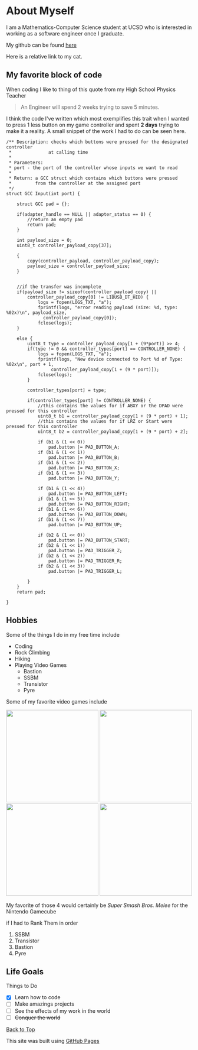 



# About Myself

I am a Mathematics-Computer Science student at UCSD who is interested in working as a software engineer once I graduate.

My github can be found [here](https://github.com/RucksP)

Here is a relative link to my cat.


## My favorite block of code

When coding I like to thing of this quote from my High School Physics Teacher

> An Engineer will spend 2 weeks trying to save 5 minutes.

I think the code I've written which most exemplifies this trait when I wanted to press 1 less button on my game controller and spent **2 days** trying to make it a reality.
A  small snippet of the work I had to do can be seen here.

``` 
/** Description: checks which buttons were pressed for the designated controller
 *              at calling time
 *
 * Parameters:
 * port - the port of the controller whose inputs we want to read
 * 
 * Return: a GCC struct which contains which buttons were pressed
 *         from the controller at the assigned port
 */
struct GCC Input(int port) {

    struct GCC pad = {};

    if(adapter_handle == NULL || adapter_status == 0) {
        //return an empty pad
        return pad;
    }

    int payload_size = 0;
    uint8_t controller_payload_copy[37];

    {
        copy(controller_payload, controller_payload_copy);
        payload_size = controller_payload_size;
    }

    
    //if the transfer was incomplete
    if(payload_size != sizeof(controller_payload_copy) ||
        controller_payload_copy[0] != LIBUSB_DT_HID) {
            logs = fopen(LOGS_TXT, "a");
            fprintf(logs, "error reading payload (size: %d, type: %02x)\n", payload_size,
              controller_payload_copy[0]);
            fclose(logs);
    }

    else {
        uint8_t type = controller_payload_copy[1 + (9*port)] >> 4;
        if(type != 0 && controller_types[port] == CONTROLLER_NONE) {
            logs = fopen(LOGS_TXT, "a");
            fprintf(logs, "New device connected to Port %d of Type: %02x\n", port + 1,
                 controller_payload_copy[1 + (9 * port)]);
            fclose(logs);
        }
        
        controller_types[port] = type;

        if(controller_types[port] != CONTROLLER_NONE) {
            //this contains the values for if ABXY or the DPAD were pressed for this controller
            uint8_t b1 = controller_payload_copy[1 + (9 * port) + 1];
            //this contains the values for if LRZ or Start were pressed for this controller
            uint8_t b2 = controller_payload_copy[1 + (9 * port) + 2];
        
            if (b1 & (1 << 0))
                pad.button |= PAD_BUTTON_A;
            if (b1 & (1 << 1))
                pad.button |= PAD_BUTTON_B;
            if (b1 & (1 << 2))
                pad.button |= PAD_BUTTON_X;
            if (b1 & (1 << 3))
                pad.button |= PAD_BUTTON_Y;

            if (b1 & (1 << 4))
                pad.button |= PAD_BUTTON_LEFT;
            if (b1 & (1 << 5))
                pad.button |= PAD_BUTTON_RIGHT;
            if (b1 & (1 << 6))
                pad.button |= PAD_BUTTON_DOWN;
            if (b1 & (1 << 7))
                pad.button |= PAD_BUTTON_UP;

            if (b2 & (1 << 0))
                pad.button |= PAD_BUTTON_START;
            if (b2 & (1 << 1))
                pad.button |= PAD_TRIGGER_Z;
            if (b2 & (1 << 2))
                pad.button |= PAD_TRIGGER_R;
            if (b2 & (1 << 3))
                pad.button |= PAD_TRIGGER_L;

        }
    }
    return pad;

}
```
## Hobbies

Some of the things I do in my free time include

 - Coding
 - Rock Climbing
 - Hiking
 - Playing Video Games
   - Bastion
   - SSBM
   - Transistor
   - Pyre
 
 Some of my favorite video games include
 
 [<img src="https://static-cdn.jtvnw.net/ttv-boxart/Super%20Smash%20Bros.%20Melee.jpg" width ="250"/>](SSBM) [<img src="https://upload.wikimedia.org/wikipedia/en/4/41/Transistor_art.jpg" width ="250"/>](Transistor) [<img src="https://www.mobygames.com/images/covers/l/372094-bastion-xbox-one-front-cover.png" width ="250"/>](Bastion) [<img src="https://upload.wikimedia.org/wikipedia/en/a/ad/Pyre_cover_art.jpg" width ="250"/>](Pyre)
 
 My favorite of those 4 would certainly be _Super Smash Bros. Melee_ for the Nintendo Gamecube
 
 if I had to Rank Them in order
 
 1. SSBM
 2. Transistor
 3. Bastion
 4. Pyre
 
 

## Life Goals

Things to Do

- [x] Learn how to code
- [ ] Make amazings projects
- [ ] See the effects of my work in the world
- [ ] ~~Conquer the world~~

[Back to Top](https://github.com/RucksP/RucksP.github.io/blob/main/README.md#about-myself)

This site was built using [GitHub Pages](https://pages.github.com/)
